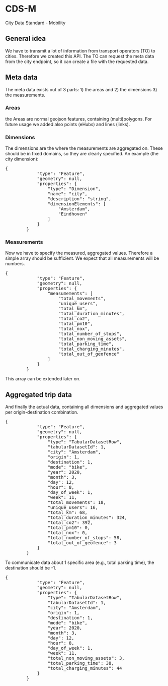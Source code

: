 # CDS-M
City Data Standard - Mobility

## General idea
We have to transmit a lot of information from transport operators (TO) to cities. Therefore we created this API. The TO can request the meta data from the city endpoint, so it can create a file with the requested data.

## Meta data
The meta data exists out of 3 parts: 1) the areas and 2) the dimensions 3) the measurements.

### Areas
the Areas are normal geojson features, containing (multi)polygons. For future usage we added also points (eHubs) and lines (links).

### Dimensions
The dimensions are the where the measurements are aggregated on. These should be in fixed domains, so they are clearly specified. An example (the city dimension):
<pre>
{
			"type": "Feature",
			"geometry": null,
			"properties": {
				"type": "Dimension",
				"name": "city",
				"description": "string",
				"dimensionElements": [
					"Amsterdam",
					"Eindhoven"
				]
			}
		}
</pre>
### Measurements
Now we have to specify the measured, aggregated values. Therefore a simple array should be sufficient. We expect that all measurements will be numbers.
<pre>
{
			"type": "Feature",
			"geometry": null,
			"properties": {
				"measumements": [
					"total_movements",
					"unique_users",
					"total_km",
					"total_duration_minutes",
					"total_co2",
					"total_pm10",
					"total_nox",
					"total_number_of_stops",
					"total_non_moving_assets",
					"total_parking_time",
					"total_charging_minutes",
					"total_out_of_geofence"
				]
			}
		}
</pre>
This array can be extended later on.

## Aggregated trip data
And finally the actual data, containing all dimensions and aggregated values per origin-destination combination.
<pre>
{
			"type": "Feature",
			"geometry": null,
			"properties": {
				"type": "TabularDatasetRow",
				"tabularDatasetId": 1,
				"city": "Amsterdam",
				"origin": 1,
				"destination": 1,
				"mode": "bike",
				"year": 2020,
				"month": 3,
				"day": 12,
				"hour": 8,
				"day_of_week": 1,
				"week": 11,
				"total_movements": 18,
				"unique_users": 16,
				"total_km": 68,
				"total_duration_minutes": 324,
				"total_co2": 392,
				"total_pm10": 0,
				"total_nox": 0,
				"total_number_of_stops": 58,
				"total_out_of_geofence": 3
			}
		}
</pre>

To communicate data about 1 specific area (e.g., total parking time), the destination should be -1.
<pre>
{
			"type": "Feature",
			"geometry": null,
			"properties": {
				"type": "TabularDatasetRow",
				"tabularDatasetId": 1,
				"city": "Amsterdam",
				"origin": 1,
				"destination": 1,
				"mode": "bike",
				"year": 2020,
				"month": 3,
				"day": 12,
				"hour": 8,
				"day_of_week": 1,
				"week": 11,
				"total_non_moving_assets": 3,
				"total_parking_time": 38,
				"total_charging_minutes": 44
			}
		}
</pre>
